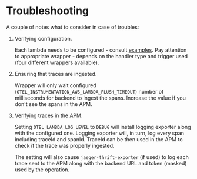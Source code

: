 # Troubleshooting

A couple of notes what to consider in case of troubles:
1. Verifying configuration.

    Each lambda needs to be configured - consult [examples](./examples). 
    Pay attention to appropriate wrapper - depends on the handler type and trigger used (four different wrappers available).
    
2. Ensuring that traces are ingested.

    Wrapper will only wait configured (`OTEL_INSTRUMENTATION_AWS_LAMBDA_FLUSH_TIMEOUT`) number of milliseconds for backend to ingest the spans. Increase the value if you don't see the spans in the APM.

3. Verifying traces in the APM.

   Setting `OTEL_LAMBDA_LOG_LEVEL` to `DEBUG` will install logging exporter along with the configured one. Logging exporter will, in turn, log every span including traceId and spanId. TraceId can be then used in the APM to check if the trace was properly ingested. 
   
   The setting will also cause `jaeger-thrift-exporter` (if used) to log each trace sent to the APM along with the backend URL and token (masked) used by the operation.